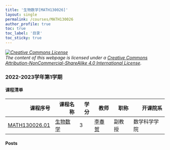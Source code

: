 ```yaml
---
title: '生物数学[MATH130026]'
layout: single
permalink: /courses/MATH130026
author_profile: true
toc: true
toc_label: '目录'
toc_sticky: true
---
```



<div class='notice--warning'>
	<p><i><a rel='license' href='http://creativecommons.org/licenses/by-nc-sa/4.0/'><img alt='Creative Commons License' style='border-width:0' src='https://i.creativecommons.org/l/by-nc-sa/4.0/88x31.png' /></a><br /> The content of this webpage is licensed under a <a rel='license' href='http://creativecommons.org/licenses/by-nc-sa/4.0/'>Creative Commons Attribution-NonCommercial-ShareAlike 4.0 International License</a>.</i></p>
</div>

### 2022-2023学年第1学期


#### 课程清单

<div style='text-align: center;' id='MATH130026_2223F'> <table id='MATH130026_2223F_table'>
  <thead>
    <tr style="text-align: right;">
      <th>课程序号</th>
      <th>课程名称</th>
      <th>学分</th>
      <th>教师</th>
      <th>职称</th>
      <th>开课院系</th>
    </tr>
  </thead>
  <tbody>
    <tr>
      <td><a href='https://fdu-math.github.io/courses/class-id/MATH130026-01'>MATH130026.01</a></td>
      <td><a href='https://fdu-math.github.io/courses/MATH130026'>生物数学</a></td>
      <td>3</td>
      <td><a href='https://fdu-math.github.io/teachers/李春贺'>李春贺</a></td>
      <td>副教授</td>
      <td>数学科学学院</td>
    </tr>
  </tbody>
</table></div>

#### Posts

